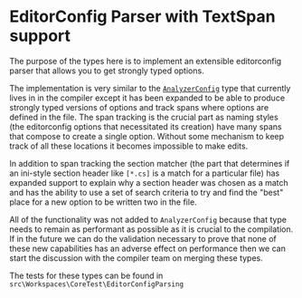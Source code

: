 ﻿# EditorConfig Parser with TextSpan support

The purpose of the types here is to implement an extensible editorconfig parser that allows you to get strongly typed options.

The implementation is very similar to the [`AnalyzerConfig`](../../../../../Compilers/Core/Portable/CommandLine/AnalyzerConfig.cs) type that currently lives in in the compiler except it has been expanded to be able to produce strongly typed versions of options and track spans where options are defined in the file.
The span tracking is the crucial part as naming styles (the editorconfig options that necessitated its creation) have many spans that compose to create a single option. Without some mechanism to keep track of all these locations it becomes impossible to make edits.

In addition to span tracking the section matcher (the part that determines if an ini-style section header like `[*.cs]` is a match for a particular file) has expanded support to explain why a section header was chosen as a match and has the ability to use a set of search criteria to try and find the "best" place for a new option to be written two in the file.

All of the functionality was not added to `AnalyzerConfig` because that type needs to remain as performant as possible as it is crucial to the compilation. If in the future we can do the validation necessary to prove that none of these new capabilities has an adverse effect on performance then we can start the discussion with the compiler team on merging these types.

The tests for these types can be found in `src\Workspaces\CoreTest\EditorConfigParsing`
